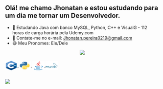 ## Olá! me chamo Jhonatan e estou estudando para um dia me tornar um Desenvolvedor.

- 📝 Estudando Java com banco MySQL, Python, C++ e VisualG - 112 horas de carga horária pela Udemy.com
- 💬 Contate-me no e-mail: Jhonatan.pereira0219@gmail.com
- 😄 Meu Pronomes: Ele/Dele

<div align="center">
  <a href="https://github.com/JhonatanPereira19">
  <img height="180em" src="https://github-readme-stats.vercel.app/api?username=JhonatanPereira19&show_icons=true&theme=blue&include_all_commits=true&count_private=true"/>
</div>
<div style="display: inline_block"><br>
  <img align="center" alt="Jhon-C++" height="30" width="40" src="https://raw.githubusercontent.com/devicons/devicon/1119b9f84c0290e0f0b38982099a2bd027a48bf1/icons/cplusplus/cplusplus-original.svg">
  <img align="center" alt="Jhon-Python" height="30" width="40" src="https://raw.githubusercontent.com/devicons/devicon/master/icons/python/python-original.svg">
  <img align="center" alt="Jhon-Java" height="30" width="40" src="https://raw.githubusercontent.com/devicons/devicon/1119b9f84c0290e0f0b38982099a2bd027a48bf1/icons/java/java-original.svg">
  <img align="center" alt="Jhon-Java" height="30" width="40" src="https://raw.githubusercontent.com/devicons/devicon/1119b9f84c0290e0f0b38982099a2bd027a48bf1/icons/mysql/mysql-plain-wordmark.svg">
</div>

##

<div> 
 <a href="https://www.linkedin.com/in/jhonatan-pereira-da-silva-b09466260" target="_blank"><img src="https://img.shields.io/badge/-LinkedIn-%230077B5?style=for-the-badge&logo=linkedin&logoColor=white" target="_blank"></a>


